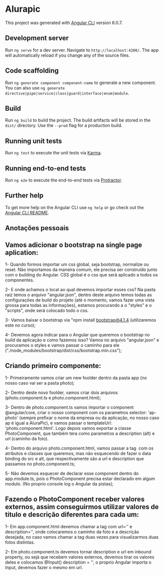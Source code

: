 # Alurapic

This project was generated with [Angular CLI](https://github.com/angular/angular-cli) version 6.0.7.

## Development server

Run `ng serve` for a dev server. Navigate to `http://localhost:4200/`. The app will automatically reload if you change any of the source files.

## Code scaffolding

Run `ng generate component component-name` to generate a new component. You can also use `ng generate directive|pipe|service|class|guard|interface|enum|module`.

## Build

Run `ng build` to build the project. The build artifacts will be stored in the `dist/` directory. Use the `--prod` flag for a production build.

## Running unit tests

Run `ng test` to execute the unit tests via [Karma](https://karma-runner.github.io).

## Running end-to-end tests

Run `ng e2e` to execute the end-to-end tests via [Protractor](http://www.protractortest.org/).

## Further help

To get more help on the Angular CLI use `ng help` or go check out the [Angular CLI README](https://github.com/angular/angular-cli/blob/master/README.md).

## Anotações pessoais

## Vamos adicionar o bootstrap na single page aplication:

1- Quando formos importar um css global, seja bootstrap, normalize ou reset. Não importamos da maneira comum, ele precisa ser construído junto com o building
do Angular. CSS global é o css que será aplicado a todos os componentes.

2- E onde achamos o local ao qual devemos importar esses css? Na pasta raiz temos o arquivo "angular.json", dentro deste arquivo temos todas as configurações
de build do projeto (até o momento, vamos fazer uma vista grossa para todas as informações), estamos procurando a o "styles" e o "scripts", onde será
colocado todo o css.

3- Vamos baixar o bootstrap via "npm install bootstrap@4.1.4 (utilizaremos este no curso);

4- Devemos agora indicar para o Angular que queremos o bootstrap no build da aplicação e como fazemos isso? Vamos no arquivo "angular.json" e procuramos
o styles e vamos passar o caminho para ele ("./node_modules/bootstrap/dist/css/bootstrap.min.css");

## Criando primeiro componente:

1- Primeiramente vamos criar um new foolder dentro da pasta app (no nosso caso vai ser a pasta photo);

2- Dentro deste novo foolder, vamos criar dois arquivos (photo.component.ts e photo.component.html);

3- Dentro de photo.component.ts vamos importar o component @angular/core, criar o nosso component com os parametros selector: 'ap-photo' (sempre prefixar o nome da empresa ou da aplicação, no nosso caso ap é igual a AluraPic), e vamos passar o templateUrl: 'photo.component.html'.
Logo depois vamos exportar a classe PhotoComponent, que também tera como parametros a description (alt) e url (caminho da foto).

4- Dentro do arquivo photo.component.html, vamos passar a tag <img> com os atributos e classes que queremos, mas não esquecendo de fazer o data binding do src e alt, que respectivamente são a url e description que passamos no photo.component.ts;

5- Não devemos esquecer de declarar esse component dentro do app.module.ts, pois o PhotoComponent precisa estar declarado em algum modulo. (No proprio console log o Angular da pistas);

## Fazendo o PhotoComponent receber valores externos, assim conseguirmos utilizar valores de titulo e descrição diferentes para cada um:

1- Em app.component.html devemos chamar a tag <ap-photo> com url='' e description='', onde colocaremos o caminho da foto e a descrição desejada, no caso vamos chamar a tag duas vezes para visualizarmos duas fotos distintas.

2- Em photo.component.ts devemos tornar description e url em inbound property, ou sejá que recebem valores externos, devemos tirar os valores deles e colocamos @Input() description = '', o proprio Angular importa o Input, devemos fazer o mesmo em url.
